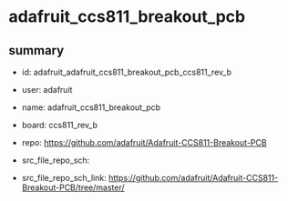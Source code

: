 # adafruit_ccs811_breakout_pcb
 
## summary 
* id: adafruit_adafruit_ccs811_breakout_pcb_ccs811_rev_b
* user: adafruit
* name: adafruit_ccs811_breakout_pcb
* board: ccs811_rev_b
* repo: https://github.com/adafruit/Adafruit-CCS811-Breakout-PCB



* src_file_repo_sch: 
* src_file_repo_sch_link: https://github.com/adafruit/Adafruit-CCS811-Breakout-PCB/tree/master/




